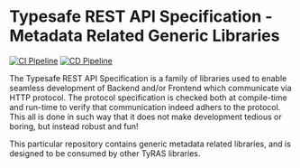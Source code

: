 # Typesafe REST API Specification - Metadata Related Generic Libraries

[![CI Pipeline](https://github.com/ty-ras/metadata/actions/workflows/ci.yml/badge.svg)](https://github.com/ty-ras/metadata/actions/workflows/ci.yml)
[![CD Pipeline](https://github.com/ty-ras/metadata/actions/workflows/cd.yml/badge.svg)](https://github.com/ty-ras/metadata/actions/workflows/cd.yml)

The Typesafe REST API Specification is a family of libraries used to enable seamless development of Backend and/or Frontend which communicate via HTTP protocol.
The protocol specification is checked both at compile-time and run-time to verify that communication indeed adhers to the protocol.
This all is done in such way that it does not make development tedious or boring, but instead robust and fun!

This particular repository contains generic metadata related libraries, and is designed to be consumed by other TyRAS libraries.
